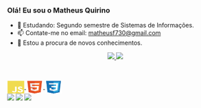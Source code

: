 ### Olá! Eu sou o Matheus Quirino

- 🌱 Estudando: Segundo semestre de Sistemas de Informações.
- 📫 Contate-me no email: matheusf730@gmail.com
- 👾 Estou a procura de novos conhecimentos.

<div align="center">
  <a href="https://github.com/mrquirino">
  <img height="180em" src="https://github-readme-stats.vercel.app/api?username=mrquirino&show_icons=true&theme=dark&include_all_commits=true&count_private=true"/>
  <img height="180em" src="https://github-readme-stats.vercel.app/api/top-langs/?username=mrquirino&layout=compact&langs_count=7&theme=dark"/>
</div>


##

<div style="display: inline_block"><br>
  <img align="center" alt="Rafa-Js" height="30" width="40" src="https://raw.githubusercontent.com/devicons/devicon/master/icons/javascript/javascript-plain.svg">
  <img align="center" alt="Rafa-HTML" height="30" width="40" src="https://raw.githubusercontent.com/devicons/devicon/master/icons/html5/html5-original.svg">
  <img align="center" alt="Rafa-CSS" height="30" width="40" src="https://raw.githubusercontent.com/devicons/devicon/master/icons/css3/css3-original.svg">
 
 
 
 <div> 
  <a href="https://instagram.com/quirino-_-si" target="_blank"><img src="https://img.shields.io/badge/-Instagram-%23E4405F?style=for-the-badge&logo=instagram&logoColor=white" target="_blank"></a> 
  <a href = "mailto:matheusf730@gmail.com"><img src="https://img.shields.io/badge/-Gmail-%23333?style=for-the-badge&logo=gmail&logoColor=white" target="_blank"></a>
  <a href="https://www.linkedin.com/in/matheus f quirino" target="_blank"><img src="https://img.shields.io/badge/-LinkedIn-%230077B5?style=for-the-badge&logo=linkedin&logoColor=white" target="_blank"></a>
  <div>
